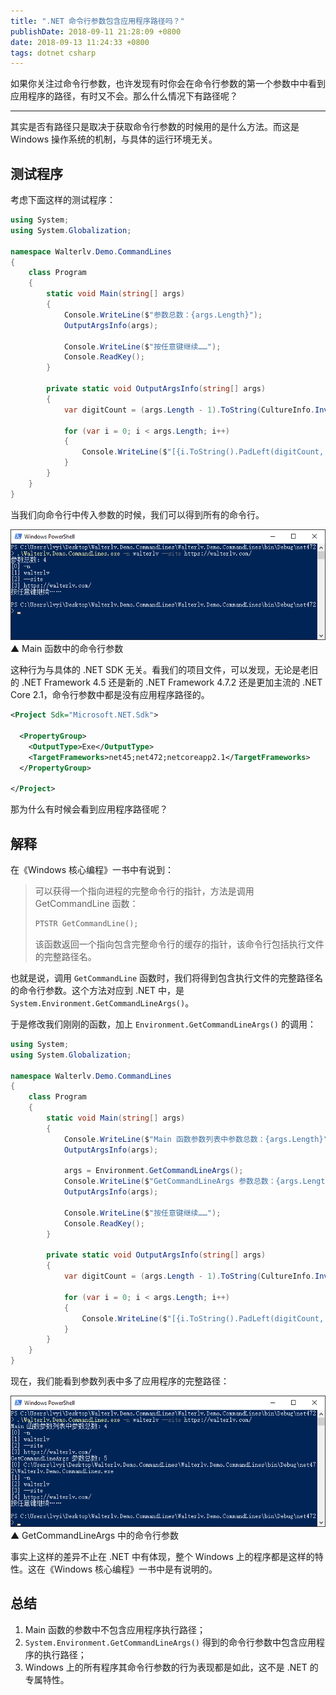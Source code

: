 ```yaml
---
title: ".NET 命令行参数包含应用程序路径吗？"
publishDate: 2018-09-11 21:28:09 +0800
date: 2018-09-13 11:24:33 +0800
tags: dotnet csharp
---
```


如果你关注过命令行参数，也许发现有时你会在命令行参数的第一个参数中中看到应用程序的路径，有时又不会。那么什么情况下有路径呢？

---

其实是否有路径只是取决于获取命令行参数的时候用的是什么方法。而这是 Windows 操作系统的机制，与具体的运行环境无关。

<div id="toc"></div>

## 测试程序

考虑下面这样的测试程序：

```csharp
using System;
using System.Globalization;

namespace Walterlv.Demo.CommandLines
{
    class Program
    {
        static void Main(string[] args)
        {
            Console.WriteLine($"参数总数：{args.Length}");
            OutputArgsInfo(args);

            Console.WriteLine($"按任意键继续……");
            Console.ReadKey();
        }

        private static void OutputArgsInfo(string[] args)
        {
            var digitCount = (args.Length - 1).ToString(CultureInfo.InvariantCulture).Length;

            for (var i = 0; i < args.Length; i++)
            {
                Console.WriteLine($"[{i.ToString().PadLeft(digitCount, ' ')}] {args[i]}");
            }
        }
    }
}
```

当我们向命令行中传入参数的时候，我们可以得到所有的命令行。

![Main 函数中的命令行参数](/static/posts/2018-09-11-21-13-55.png)  
▲ Main 函数中的命令行参数

这种行为与具体的 .NET SDK 无关。看我们的项目文件，可以发现，无论是老旧的 .NET Framework 4.5 还是新的 .NET Framework 4.7.2 还是更加主流的 .NET Core 2.1，命令行参数中都是没有应用程序路径的。

```xml
<Project Sdk="Microsoft.NET.Sdk">

  <PropertyGroup>
    <OutputType>Exe</OutputType>
    <TargetFrameworks>net45;net472;netcoreapp2.1</TargetFrameworks>
  </PropertyGroup>

</Project>
```

那为什么有时候会看到应用程序路径呢？

## 解释

在《Windows 核心编程》一书中有说到：

> 可以获得一个指向进程的完整命令行的指针，方法是调用 GetCommandLine 函数：
> ```cpp
> PTSTR GetCommandLine();
> ```
> 该函数返回一个指向包含完整命令行的缓存的指针，该命令行包括执行文件的完整路径名。

也就是说，调用 `GetCommandLine` 函数时，我们将得到包含执行文件的完整路径名的命令行参数。这个方法对应到 .NET 中，是 `System.Environment.GetCommandLineArgs()`。

于是修改我们刚刚的函数，加上 `Environment.GetCommandLineArgs()` 的调用：

```csharp
using System;
using System.Globalization;

namespace Walterlv.Demo.CommandLines
{
    class Program
    {
        static void Main(string[] args)
        {
            Console.WriteLine($"Main 函数参数列表中参数总数：{args.Length}");
            OutputArgsInfo(args);

            args = Environment.GetCommandLineArgs();
            Console.WriteLine($"GetCommandLineArgs 参数总数：{args.Length}");
            OutputArgsInfo(args);

            Console.WriteLine($"按任意键继续……");
            Console.ReadKey();
        }

        private static void OutputArgsInfo(string[] args)
        {
            var digitCount = (args.Length - 1).ToString(CultureInfo.InvariantCulture).Length;

            for (var i = 0; i < args.Length; i++)
            {
                Console.WriteLine($"[{i.ToString().PadLeft(digitCount, ' ')}] {args[i]}");
            }
        }
    }
}
```

现在，我们能看到参数列表中多了应用程序的完整路径：

![GetCommandLineArgs 中的命令行参数](/static/posts/2018-09-11-21-22-43.png)  
▲ GetCommandLineArgs 中的命令行参数

事实上这样的差异不止在 .NET 中有体现，整个 Windows 上的程序都是这样的特性。这在《Windows 核心编程》一书中是有说明的。

## 总结

1. Main 函数的参数中不包含应用程序执行路径；
1. `System.Environment.GetCommandLineArgs()` 得到的命令行参数中包含应用程序的执行路径；
1. Windows 上的所有程序其命令行参数的行为表现都是如此，这不是 .NET 的专属特性。

